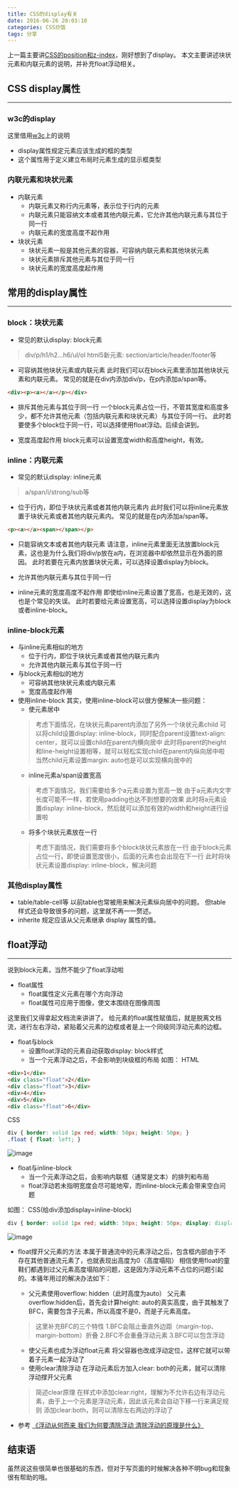 ```yaml
---
title: CSS的display有关
date: 2016-06-26 20:03:10
categories: CSS炒饭
tags: 分享
---
```

上一篇主要讲[CSS的position和z-index](https://godbasin.github.io/2016/06/25/about-position/)，刚好想到了display。
本文主要讲述块状元素和内联元素的说明，并补充float浮动相关。
<!--more-->
## CSS display属性
-----
### w3c的display
这里借用[w3c](http://www.w3school.com.cn/cssref/pr_class_display.asp)上的说明
- display属性规定元素应该生成的框的类型
- 这个属性用于定义建立布局时元素生成的显示框类型

### 内联元素和块状元素
- 内联元素
  - 内联元素又称行内元素等，表示位于行内的元素
  - 内联元素只能容纳文本或者其他内联元素，它允许其他内联元素与其位于同一行
  - 内联元素的宽度高度不起作用
- 块状元素
  - 块状元素一般是其他元素的容器，可容纳内联元素和其他块状元素
  - 块状元素排斥其他元素与其位于同一行
  - 块状元素的宽度高度起作用

## 常用的display属性
-----
### block：块状元素
- 常见的默认display: block元素
> div/p/h1/h2...h6/ul/ol
> html5新元素: section/article/header/footer等

- 可容纳其他块状元素或内联元素
此时我们可以在block元素里添加其他块状元素和内联元素。
常见的就是在div内添加div/p，在p内添加a/span等。
``` html
<div><p><a></a></p></div>
```

- 排斥其他元素与其位于同一行
一个block元素占位一行，不管其宽度和高度多少，都不允许其他元素（包括内联元素和块状元素）与其位于同一行。
此时若要使多个block位于同一行，可以选择使用float浮动。后续会讲到。

- 宽度高度起作用
block元素可以设置宽度width和高度height，有效。

### inline：内联元素
- 常见的默认display: inline元素
> a/span/i/strong/sub等

- 位于行内，即位于块状元素或者其他内联元素内
此时我们可以将inline元素放置于块状元素或者其他内联元素内。
常见的就是在p内添加a/span等。
``` html
<p><a></a><span></span></p>
```

- 只能容纳文本或者其他内联元素
请注意，inline元素里面无法放置block元素，这也是为什么我们将div/p放在a内，在浏览器中却依然显示在外面的原因。
此时若要在元素内放置块状元素，可以选择设置display为block。

- 允许其他内联元素与其位于同一行

- inline元素的宽度高度不起作用
即使给inline元素设置了宽高，也是无效的，这也是个常见的失误。
此时若要给元素设置宽高，可以选择设置display为block或者inline-block。

### inline-block元素
- 与inline元素相似的地方
  - 位于行内，即位于块状元素或者其他内联元素内
  - 允许其他内联元素与其位于同一行
- 与block元素相似的地方
  - 可容纳其他块状元素或内联元素
  - 宽度高度起作用
- 使用inline-block
其实，使用inline-block可以很方便解决一些问题：
  - 使元素居中
  > 考虑下面情况，在块状元素parent内添加了另外一个块状元素child
  > 可以将child设置display: inline-block，同时配合parent设置text-align: center，就可以设置child在parent内横向居中
  > 此时将parent的height和line-height设置相等，就可以轻松实现child在parent内纵向居中啦
  > 当然child元素设置margin: auto也是可以实现横向居中的
  - inline元素a/span设置宽高
  > 考虑下面情况，我们需要给多个a元素设置为宽高一致
  > 由于a元素内文字长度可能不一样，若使用padding也达不到想要的效果
  > 此时将a元素设置display: inline-block，然后就可以添加有效的width和height进行设置啦
  - 将多个块状元素放在一行
  > 考虑下面情况，我们需要将多个block块状元素放在一行
  > 由于block元素占位一行，即使设置宽度很小，后面的元素也会出现在下一行
  > 此时将块状元素设置display: inline-block，解决问题

### 其他display属性
- table/table-cell等
以前table也常被用来解决元素纵向居中的问题。
但table样式还会导致很多的问题，这里就不再一一赘述。
- inherite
规定应该从父元素继承 display 属性的值。

## float浮动
-----
说到block元素，当然不能少了float浮动啦
- float属性
  - float属性定义元素在哪个方向浮动
  - float属性可应用于图像，使文本围绕在图像周围

这里我们又得拿起文档流来讲讲了。
给元素的float属性赋值后，就是脱离文档流，进行左右浮动，紧贴着父元素的边框或者是上一个同级同浮动元素的边框。

- float与block
  - 设置float浮动的元素自动获取display: block样式
  - 当一个元素浮动之后，不会影响到块级框的布局
如图：
HTML
``` html
<div>1</div>
<div class="float">2</div>
<div class="float">3</div>
<div>4</div>
<div>5</div>
<div class="float">6</div>
```
CSS
``` css
div { border: solid 1px red; width: 50px; height: 50px; } 
.float { float: left; }
```
![image](http://o905ne85q.bkt.clouddn.com/KSQKV%7D%253L%25Z6XE_C4FWXCRI.png)

- float与inline-block
  - 当一个元素浮动之后，会影响内联框（通常是文本）的排列和布局
  - float浮动若未指明宽度会尽可能地窄，而inline-block元素会带来空白问题

如图：
CSS(给div添加display=inline-block)
``` css
div { border: solid 1px red; width: 50px; height: 50px; display: display: inline-block;} 
```
![image](http://o905ne85q.bkt.clouddn.com/O1%297R8%7BZ%7DAH%25C0F%28U%25M%7D8XX.png)

- float撑开父元素的方法
本属于普通流中的元素浮动之后，包含框内部由于不存在其他普通流元素了，也就表现出高度为0（高度塌陷）
相信使用float的童鞋们都遇到过父元素高度塌陷的问题，这是因为浮动元素不占位的问题引起的。本骚年用过的解决办法如下：
  - 父元素使用overflow: hidden（此时高度为auto）
  父元素overflow:hidden后，首先会计算height: auto的真实高度，由于其触发了BFC，需要包含子元素，所以高度不是0，而是子元素高度。
  > 这里补充BFC的三个特性
  > 1.BFC会阻止垂直外边距（margin-top、margin-bottom）折叠
  > 2.BFC不会重叠浮动元素
  > 3.BFC可以包含浮动
  - 使父元素也成为浮动float元素
  将父容器也改成浮动定位，这样它就可以带着子元素一起浮动了
  - 使用clear清除浮动
  在浮动元素后方加入clear: both的元素，就可以清除浮动撑开父元素
  > 简述clear原理
  > 在样式中添加clear:right，理解为不允许右边有浮动元素，由于上一个元素是浮动元素，因此该元素会自动下移一行来满足规则
  > 添加clear:both，则可以清除左右两边的浮动了

- 参考
[《浮动从何而来 我们为何要清除浮动 清除浮动的原理是什么》](http://www.jb51.net/css/67471.html) 

## 结束语
虽然说这些很简单也很基础的东西，但对于写页面的时候解决各种不明bug和现象很有帮助的哦。